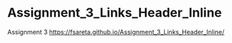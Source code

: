 # Assignment_3_Links_Header_Inline
 Assignment 3
 https://fsareta.github.io/Assignment_3_Links_Header_Inline/
